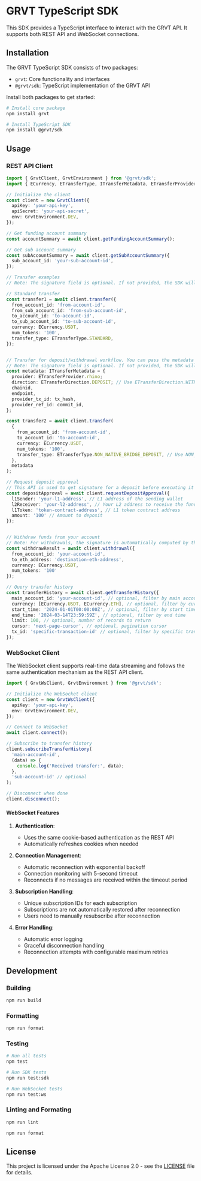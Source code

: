 # GRVT TypeScript SDK

This SDK provides a TypeScript interface to interact with the GRVT API. It supports both REST API and WebSocket connections.

## Installation

The GRVT TypeScript SDK consists of two packages:
- `grvt`: Core functionality and interfaces
- `@grvt/sdk`: TypeScript implementation of the GRVT API

Install both packages to get started:

```bash
# Install core package
npm install grvt

# Install TypeScript SDK
npm install @grvt/sdk
```

## Usage

### REST API Client

```typescript
import { GrvtClient, GrvtEnvironment } from '@grvt/sdk';
import { ECurrency, ETransferType, ITransferMetadata, ETransferProvider, ETransferDirection } from 'grvt';

// Initialize the client
const client = new GrvtClient({
  apiKey: 'your-api-key',
  apiSecret: 'your-api-secret',
  env: GrvtEnvironment.DEV,
});

// Get funding account summary
const accountSummary = await client.getFundingAccountSummary();

// Get sub account summary
const subAccountSummary = await client.getSubAccountSummary({
  sub_account_id: 'your-sub-account-id',
});

// Transfer examples
// Note: The signature field is optional. If not provided, the SDK will automatically compute it using the apiSecret.

// Standard transfer
const transfer1 = await client.transfer({
  from_account_id: 'from-account-id',
  from_sub_account_id: 'from-sub-account-id',
  to_account_id: 'to-account-id',
  to_sub_account_id: 'to-sub-account-id',
  currency: ECurrency.USDT,
  num_tokens: '100',
  transfer_type: ETransferType.STANDARD,
});


// Transfer for deposit/withdrawal workflow. You can pass the metadata as the second argument
// Note: The signature field is optional. If not provided, the SDK will automatically compute it using the apiSecret.
const metadata: ITransferMetadata = {
  provider: ETransferProvider.rhino;
  direction: ETransferDirection.DEPOSIT; // Use ETransferDirection.WITHDRAWAL for withdraw flow
  chainid,
  endpoint,
  provider_tx_id: tx_hash,
  provider_ref_id: commit_id,
};

const transfer2 = await client.transfer(
  {
    from_account_id: 'from-account-id',
    to_account_id: 'to-account-id',
    currency: ECurrency.USDT,
    num_tokens: '100',
    transfer_type: ETransferType.NON_NATIVE_BRIDGE_DEPOSIT, // Use NON_NATIVE_BRIDGE_WITHDRAW for withdraw flow
  },
  metadata
);

// Request deposit approval
// This API is used to get signature for a deposit before executing it
const depositApproval = await client.requestDepositApproval({
  l1Sender: 'your-l1-address', // L1 address of the sending wallet
  l2Receiver: 'your-l2-address', // Your L2 address to receive the funds
  l1Token: 'token-contract-address', // L1 token contract address
  amount: '100' // Amount to deposit
});


// Withdraw funds from your account
// Note: For withdrawals, the signature is automatically computed by the SDK using the apiSecret.
const withdrawResult = await client.withdrawal({
  from_account_id: 'your-account-id',
  to_eth_address: 'destination-eth-address',
  currency: ECurrency.USDT,
  num_tokens: '100'
});

// Query transfer history
const transferHistory = await client.getTransferHistory({
  main_account_id: 'your-account-id', // optional, filter by main account
  currency: [ECurrency.USDT, ECurrency.ETH], // optional, filter by currencies
  start_time: '2024-01-01T00:00:00Z', // optional, filter by start time
  end_time: '2024-03-14T23:59:59Z', // optional, filter by end time
  limit: 100, // optional, number of records to return
  cursor: 'next-page-cursor', // optional, pagination cursor
  tx_id: 'specific-transaction-id' // optional, filter by specific transaction
});


```

### WebSocket Client

The WebSocket client supports real-time data streaming and follows the same authentication mechanism as the REST API client.

```typescript
import { GrvtWsClient, GrvtEnvironment } from '@grvt/sdk';

// Initialize the WebSocket client
const client = new GrvtWsClient({
  apiKey: 'your-api-key',
  env: GrvtEnvironment.DEV,
});

// Connect to WebSocket
await client.connect();

// Subscribe to transfer history
client.subscribeTransferHistory(
  'main-account-id',
  (data) => {
    console.log('Received transfer:', data);
  },
  'sub-account-id' // optional
);

// Disconnect when done
client.disconnect();
```

#### WebSocket Features

1. **Authentication**:
   - Uses the same cookie-based authentication as the REST API
   - Automatically refreshes cookies when needed

2. **Connection Management**:
   - Automatic reconnection with exponential backoff
   - Connection monitoring with 5-second timeout
   - Reconnects if no messages are received within the timeout period

3. **Subscription Handling**:
   - Unique subscription IDs for each subscription
   - Subscriptions are not automatically restored after reconnection
   - Users need to manually resubscribe after reconnection

4. **Error Handling**:
   - Automatic error logging
   - Graceful disconnection handling
   - Reconnection attempts with configurable maximum retries

## Development

### Building

```bash
npm run build
```

### Formatting

```bash
npm run format
```

### Testing

```bash
# Run all tests
npm test

# Run SDK tests
npm run test:sdk

# Run WebSocket tests
npm run test:ws
```

### Linting and Formating

```bash
npm run lint
```

```bash
npm run format
```

## License

This project is licensed under the Apache License 2.0 - see the [LICENSE](LICENSE) file for details. 